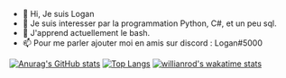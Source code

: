 - 👋 Hi, Je suis Logan
- 👀 Je suis interesser par la programmation Python, C#, et un peu sql.
- 🌱 J'apprend actuellement le bash.
- 📫 Pour me parler ajouter moi en amis sur discord : Logan#5000

[![Anurag's GitHub stats](https://github-readme-stats.vercel.app/api?username=The8Golden&theme=radical)](https://github.com/anuraghazra/github-readme-stats)
[![Top Langs](https://github-readme-stats.vercel.app/api/top-langs/?username=The8Golden&theme=radical)](https://github.com/anuraghazra/github-readme-stats)
[![willianrod's wakatime stats](https://github-readme-stats.vercel.app/api/wakatime?username=The8Golden&theme=radical)](https://github.com/anuraghazra/github-readme-stats)


<!---
The8Golden/The8Golden is a ✨ special ✨ repository because its `README.md` (this file) appears on your GitHub profile.
You can click the Preview link to take a look at your changes.
--->
